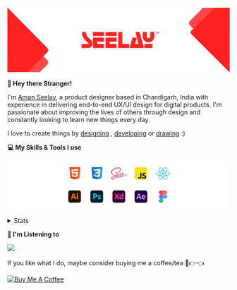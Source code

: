 [![banner](./images/seelay.svg)](https://www.seelay.in)

**👋 Hey there Stranger!**

I'm [Aman Seelay](https://www.seelay.in), a product designer based in Chandigarh, India with experience in delivering end-to-end UX/UI design for digital products. I'm passionate about improving the lives of others through design and constantly looking to learn new things every day.

I love to create things by [designing](https://www.seelay.in/#work) , [developing](https://www.seelay.in/#projects) or [drawing](https://art.seelay.in) :)

**💻 My Skills & Tools I use**

[![banner](./images/skills&tools.svg)](https://www.seelay.in/about)

<details>
  <summary>Stats</summary>

---

<!--START_SECTION:waka-->
![Profile Views](http://img.shields.io/badge/Profile%20Views-10-blue)

**🐱 My GitHub Data** 

> 🏆 445 Contributions in the Year 2022
 > 
> 📦 663.2 kB Used in GitHub's Storage 
 > 
> 💼 Opted to Hire
 > 
> 📜 1 Public Repository 
 > 
> 🔑 38 Private Repositories  
 > 
**I'm a Night 🦉** 

```text
🌞 Morning    138 commits    ████░░░░░░░░░░░░░░░░░░░░░   18.52% 
🌆 Daytime    101 commits    ███░░░░░░░░░░░░░░░░░░░░░░   13.56% 
🌃 Evening    186 commits    ██████░░░░░░░░░░░░░░░░░░░   24.97% 
🌙 Night      320 commits    ██████████░░░░░░░░░░░░░░░   42.95%

```
📅 **I'm Most Productive on Sunday** 

```text
Monday       149 commits    █████░░░░░░░░░░░░░░░░░░░░   20.0% 
Tuesday      116 commits    ████░░░░░░░░░░░░░░░░░░░░░   15.57% 
Wednesday    86 commits     ███░░░░░░░░░░░░░░░░░░░░░░   11.54% 
Thursday     79 commits     ██░░░░░░░░░░░░░░░░░░░░░░░   10.6% 
Friday       62 commits     ██░░░░░░░░░░░░░░░░░░░░░░░   8.32% 
Saturday     95 commits     ███░░░░░░░░░░░░░░░░░░░░░░   12.75% 
Sunday       158 commits    █████░░░░░░░░░░░░░░░░░░░░   21.21%

```


📊 **This Week I Spent My Time On** 

```text
⌚︎ Time Zone: Asia/Kolkata

💬 Programming Languages: 
Other                    2 hrs 57 mins       █████████░░░░░░░░░░░░░░░░   37.33% 
SCSS                     1 hr 34 mins        █████░░░░░░░░░░░░░░░░░░░░   19.92% 
JavaScript               1 hr 26 mins        ████░░░░░░░░░░░░░░░░░░░░░   18.15% 
JSON                     1 hr 9 mins         ███░░░░░░░░░░░░░░░░░░░░░░   14.65% 
Markdown                 19 mins             █░░░░░░░░░░░░░░░░░░░░░░░░   4.12%

🔥 Editors: 
VS Code                  5 hrs 13 mins       ████████████████░░░░░░░░░   65.84% 
Browser                  2 hrs 42 mins       ████████░░░░░░░░░░░░░░░░░   34.16%

💻 Operating System: 
Windows                  7 hrs 56 mins       █████████████████████████   100.0%

```

**I Mostly Code in JavaScript** 

```text
JavaScript               28 repos            █████████████████░░░░░░░░   70.0% 
TypeScript               12 repos            ███████░░░░░░░░░░░░░░░░░░   30.0%

```



 Last Updated on 21/12/2022 06:41:19 UTC
<!--END_SECTION:waka-->

---

 </details>

**🎵 I'm Listening to**

<object data="https://now-play.vercel.app/api/generate?uid=7a17a86e-d6b7-43b5-8d9c-1d6dae42a779" >

  <img src="https://now-play.vercel.app/api/generate?uid=7a17a86e-d6b7-43b5-8d9c-1d6dae42a779" />

</object>

If you like what I do, maybe consider buying me a coffee/tea 🥺👉👈

<a href="https://www.buymeacoffee.com/seelay" target="_blank"><img src="https://cdn.buymeacoffee.com/buttons/v2/default-red.png" alt="Buy Me A Coffee" width="150" ></a>
